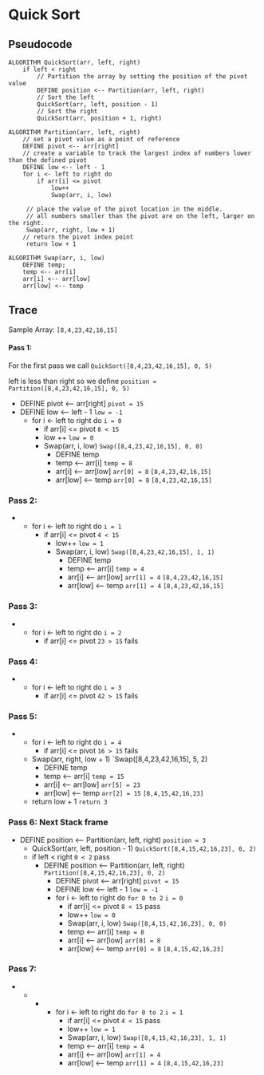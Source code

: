 # Quick Sort

## Pseudocode
```
ALGORITHM QuickSort(arr, left, right)
    if left < right
        // Partition the array by setting the position of the pivot value 
        DEFINE position <-- Partition(arr, left, right)
        // Sort the left
        QuickSort(arr, left, position - 1)
        // Sort the right
        QuickSort(arr, position + 1, right)

ALGORITHM Partition(arr, left, right)
    // set a pivot value as a point of reference
    DEFINE pivot <-- arr[right]
    // create a variable to track the largest index of numbers lower than the defined pivot
    DEFINE low <-- left - 1
    for i <- left to right do
        if arr[i] <= pivot
            low++
            Swap(arr, i, low)

     // place the value of the pivot location in the middle.
     // all numbers smaller than the pivot are on the left, larger on the right. 
     Swap(arr, right, low + 1)
    // return the pivot index point
     return low + 1

ALGORITHM Swap(arr, i, low)
    DEFINE temp;
    temp <-- arr[i]
    arr[i] <-- arr[low]
    arr[low] <-- temp
```
## Trace

Sample Array: `[8,4,23,42,16,15]`

#### Pass 1:

For the first pass we call `QuickSort([8,4,23,42,16,15], 0, 5)`

   left is less than right so we define `position = Partition([8,4,23,42,16,15], 0, 5)`
   
  - DEFINE pivot <-- arr[right] `pivot = 15`
  - DEFINE low <-- left - 1 `low = -1`
    - for i <- left to right do `i = 0`
      - if arr[i] <= pivot `8 < 15`
      - low ++ `low = 0`
      - Swap(arr, i, low) `Swap([8,4,23,42,16,15], 0, 0)`
        - DEFINE temp 
        - temp <-- arr[i] `temp = 8`
        - arr[i] <-- arr[low] `arr[0] = 8` `[8,4,23,42,16,15]`
        - arr[low] <-- temp `arr[0] = 8` `[8,4,23,42,16,15]`

### Pass 2:
  - 
    - for i <- left to right do `i = 1`
      - if arr[i] <= pivot `4 < 15`
        - low++ `low = 1`
        - Swap(arr, i, low) `Swap([8,4,23,42,16,15], 1, 1)`
          - DEFINE temp 
          - temp <-- arr[i] `temp = 4`
          - arr[i] <-- arr[low] `arr[1] = 4` `[8,4,23,42,16,15]`
          - arr[low] <-- temp `arr[1] = 4` `[8,4,23,42,16,15]`
### Pass 3:
  - 
    - for i <- left to right do `i = 2`
      - if arr[i] <= pivot `23 > 15` fails
### Pass 4: 
 - 
    - for i <- left to right do `i = 3`
      - if arr[i] <= pivot `42 > 15` fails
### Pass 5:
 - 
    - for i <- left to right do `i = 4`
      - if arr[i] <= pivot `16 > 15` fails
    - Swap(arr, right, low + 1) `Swap([8,4,23,42,16,15], 5, 2)
      - DEFINE temp
      - temp <-- arr[i] `temp = 15`
      - arr[i] <-- arr[low] `arr[5] = 23`
      - arr[low] <-- temp `arr[2] = 15` `[8,4,15,42,16,23]`
    - return low + 1 `return 3`
### Pass 6: Next Stack frame
  - DEFINE position <-- Partition(arr, left, right) `position = 3`
    - QuickSort(arr, left, position - 1) `QuickSort([8,4,15,42,16,23], 0, 2)`
    - if left < right `0 < 2` pass
      - DEFINE position <-- Partition(arr, left, right) `Partition([8,4,15,42,16,23], 0, 2)`
        - DEFINE pivot <-- arr[right] `pivot = 15`
        - DEFINE low <-- left - 1 `low = -1`
        - for i <- left to right do `for 0 to 2` `i = 0`
          -  if arr[i] <= pivot `8 < 15` pass
          -  low++ `low = 0`
          -  Swap(arr, i, low) `Swap([8,4,15,42,16,23], 0, 0)`
            - temp <-- arr[i] `temp = 8`
            - arr[i] <-- arr[low] `arr[0] = 8`
            - arr[low] <-- temp `arr[0] = 8` `[8,4,15,42,16,23]`
### Pass 7:
  - 
    - 
      -  
        - for i <- left to right do `for 0 to 2`  `i = 1`
          -  if arr[i] <= pivot `4 < 15` pass
          -  low++ `low = 1`
          -  Swap(arr, i, low) `Swap([8,4,15,42,16,23], 1, 1)`
            - temp <-- arr[i] `temp = 4`
            - arr[i] <-- arr[low] `arr[1] = 4`
            - arr[low] <-- temp `arr[1] = 4` `[8,4,15,42,16,23]` 





